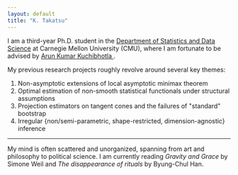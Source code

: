 ```yaml
---
layout: default
title: "K. Takatsu"
---
```


I am a third-year Ph.D. student in the [Department of Statistics and Data Science](https://www.cmu.edu/dietrich/statistics-datascience/index.html) 
at Carnegie Mellon University (CMU), where I am fortunate to be advised by [
Arun Kumar Kuchibhotla
](https://arun-kuchibhotla.github.io/).

My previous research projects roughly revolve 
around several key themes:

1. Non-asymptotic extensions of local asymptotic minimax theorem 
2. Optimal estimation of non-smooth statistical functionals under structural assumptions
3. Projection estimators on tangent cones and the failures of "standard" bootstrap 
4. Irregular \{non/semi-parametric, shape-restricted, dimension-agnostic\} inference

---

My mind is often scattered and unorganized, spanning from art and philosophy to political science. 
I am currently reading _Gravity and Grace_ by Simone Weil and _The disappearance of rituals_ by Byung-Chul Han.